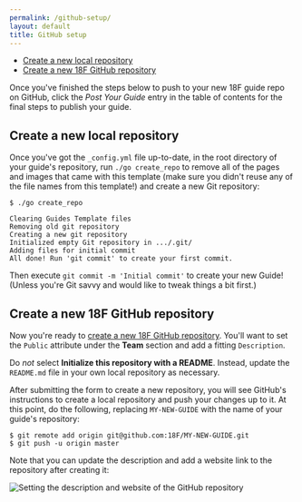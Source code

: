```yaml
---
permalink: /github-setup/
layout: default
title: GitHub setup
---
```

- [Create a new local repository](#create-local-repo)
- [Create a new 18F GitHub repository](#create-18f-repo)

Once you've finished the steps below to push to your new 18F guide repo on GitHub, click the
_Post Your Guide_ entry in the table of contents for the final steps to
publish your guide.

## <a name="create-local-repo"></a>Create a new local repository

Once you've got the `_config.yml` file up-to-date, in the root directory of
your guide's repository, run `./go create_repo` to remove all of the
pages and images that came with this template (make sure you didn't reuse any
of the file names from this template!) and create a new Git repository:

```
$ ./go create_repo

Clearing Guides Template files
Removing old git repository
Creating a new git repository
Initialized empty Git repository in .../.git/
Adding files for initial commit
All done! Run 'git commit' to create your first commit.
```

Then execute `git commit -m 'Initial commit'` to create your new Guide!
(Unless you're Git savvy and would like to tweak things a bit first.)

## <a name="create-18f-repo"></a>Create a new 18F GitHub repository

Now you're ready to [create a new 18F GitHub
repository](https://github.com/organizations/18F/repositories/new). You'll
want to set the `Public` attribute under the **Team** section and add a
fitting `Description`.

Do _not_ select **Initialize this repository with a README**. Instead, update
the `README.md` file in your own local repository as necessary.

After submitting the form to create a new repository, you will see GitHub's
instructions to create a local repository and push your changes up to it. At
this point, do the following, replacing `MY-NEW-GUIDE` with the name of your
guide's repository:

```
$ git remote add origin git@github.com:18F/MY-NEW-GUIDE.git
$ git push -u origin master
```

Note that you can update the description and add a website link to the
repository after creating it:

<img src="{{site.baseurl}}/images/description.png" alt="Setting the
description and website of the GitHub repository">
